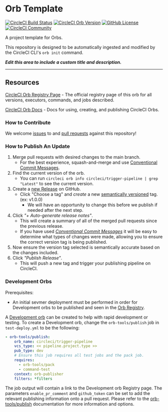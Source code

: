 # Orb Template

[![CircleCI Build Status](https://circleci.com/gh/CircleCI-Public/trigger-pipeline-orb.svg?style=shield "CircleCI Build Status")](https://circleci.com/gh/CircleCI-Public/trigger-pipeline-orb) [![CircleCI Orb Version](https://badges.circleci.com/orbs/circleci/trigger-pipeline.svg)](https://circleci.com/developer/orbs/orb/circleci/trigger-pipeline) [![GitHub License](https://img.shields.io/badge/license-MIT-lightgrey.svg)](https://raw.githubusercontent.com/CircleCI-Public/trigger-pipeline-orb/main/LICENSE) [![CircleCI Community](https://img.shields.io/badge/community-CircleCI%20Discuss-343434.svg)](https://discuss.circleci.com/c/ecosystem/orbs)


A project template for Orbs.

This repository is designed to be automatically ingested and modified by the CircleCI CLI's `orb init` command.

_**Edit this area to include a custom title and description.**_

---

## Resources

[CircleCI Orb Registry Page](https://circleci.com/developer/orbs/orb/circleci/trigger-pipeline) - The official registry page of this orb for all versions, executors, commands, and jobs described.

[CircleCI Orb Docs](https://circleci.com/docs/orb-intro/#section=configuration) - Docs for using, creating, and publishing CircleCI Orbs.

### How to Contribute

We welcome [issues](https://github.com/CircleCI-Public/trigger-pipeline-orb/issues) to and [pull requests](https://github.com/CircleCI-Public/trigger-pipeline-orb/pulls) against this repository!

### How to Publish An Update
1. Merge pull requests with desired changes to the main branch.
    - For the best experience, squash-and-merge and use [Conventional Commit Messages](https://conventionalcommits.org/).
2. Find the current version of the orb.
    - You can run `circleci orb info circleci/trigger-pipeline | grep "Latest"` to see the current version.
3. Create a [new Release](https://github.com/CircleCI-Public/trigger-pipeline-orb/releases/new) on GitHub.
    - Click "Choose a tag" and _create_ a new [semantically versioned](http://semver.org/) tag. (ex: v1.0.0)
      - We will have an opportunity to change this before we publish if needed after the next step.
4.  Click _"+ Auto-generate release notes"_.
    - This will create a summary of all of the merged pull requests since the previous release.
    - If you have used _[Conventional Commit Messages](https://conventionalcommits.org/)_ it will be easy to determine what types of changes were made, allowing you to ensure the correct version tag is being published.
5. Now ensure the version tag selected is semantically accurate based on the changes included.
6. Click _"Publish Release"_.
    - This will push a new tag and trigger your publishing pipeline on CircleCI.

### Development Orbs

Prerequisites:

- An initial sevmer deployment must be performed in order for Development orbs to be published and seen in the [Orb Registry](https://circleci.com/developer/orbs).

A [Development orb](https://circleci.com/docs/orb-concepts/#development-orbs) can be created to help with rapid development or testing. To create a Development orb, change the `orb-tools/publish` job in `test-deploy.yml` to be the following:

```yaml
- orb-tools/publish:
    orb_name: circleci/trigger-pipeline
    vcs_type: << pipeline.project.type >>
    pub_type: dev
    # Ensure this job requires all test jobs and the pack job.
    requires:
      - orb-tools/pack
      - command-test
    context: orb-publisher
    filters: *filters
```

The job output will contain a link to the Development orb Registry page. The parameters `enable_pr_comment` and `github_token` can be set to add the relevant publishing information onto a pull request. Please refer to the [orb-tools/publish](https://circleci.com/developer/orbs/orb/circleci/orb-tools#jobs-publish) documentation for more information and options.
